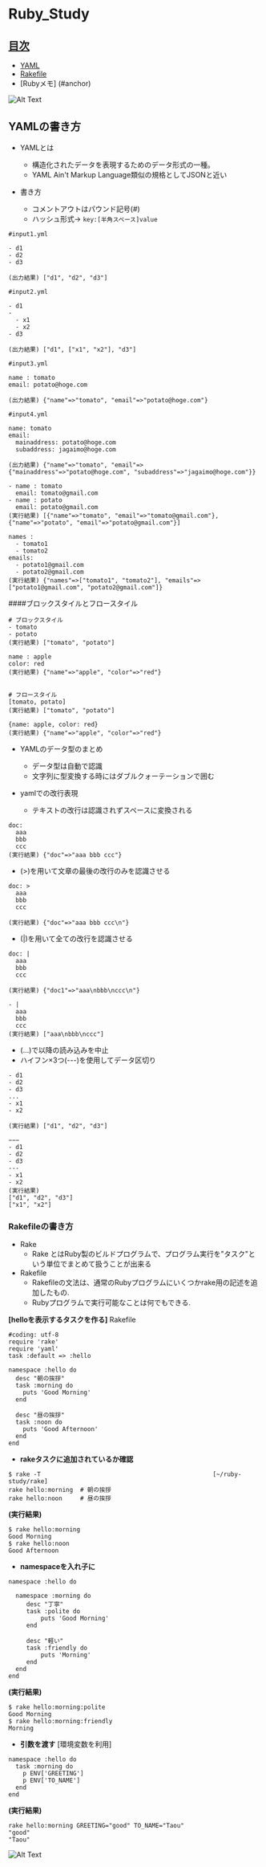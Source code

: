# Ruby_Study

<a id="index"></a>
## <a href="#index">目次</a>
* [YAML](#anchor1)
* [Rakefile](#anchor2)
* [Rubyメモ] (#anchor)


![Alt Text](https://github.com/yhidetoshi/Pictures/raw/master/Ruby_Study/yaml-icon.png)

## YAMLの書き方
- YAMLとは
  - 構造化されたデータを表現するためのデータ形式の一種。
  - YAML Ain't Markup Language類似の規格としてJSONと近い
  
- 書き方  
  - コメントアウトはパウンド記号(#)
  - ハッシュ形式-> `key:[半角スペース]value`

```
#input1.yml

- d1
- d2
- d3

(出力結果) ["d1", "d2", "d3"]
```

```
#input2.yml

- d1
-
  - x1
  - x2
- d3

(出力結果) ["d1", ["x1", "x2"], "d3"]
```

```
#input3.yml

name : tomato
email: potato@hoge.com

(出力結果) {"name"=>"tomato", "email"=>"potato@hoge.com"}
```

```
#input4.yml

name: tomato
email:
  mainaddress: potato@hoge.com
  subaddress: jagaimo@hoge.com

(出力結果) {"name"=>"tomato", "email"=>{"mainaddress"=>"potato@hoge.com", "subaddress"=>"jagaimo@hoge.com"}}
```

```
- name : tomato
  email: tomato@gmail.com
- name : potato
  email: potato@gmail.com
(実行結果) [{"name"=>"tomato", "email"=>"tomato@gmail.com"}, {"name"=>"potato", "email"=>"potato@gmail.com"}]
```

```
names :
  - tomato1
  - tomato2
emails:
  - potato1@gmail.com
  - potato2@gmail.com
(実行結果) {"names"=>["tomato1", "tomato2"], "emails"=>["potato1@gmail.com", "potato2@gmail.com"]}
```

####ブロックスタイルとフロースタイル
```
# ブロックスタイル
- tomato
- potato
(実行結果) ["tomato", "potato"]

name : apple
color: red
(実行結果) {"name"=>"apple", "color"=>"red"}


# フロースタイル
[tomato, potato]
(実行結果) ["tomato", "potato"]

{name: apple, color: red}
(実行結果) {"name"=>"apple", "color"=>"red"}
```

- YAMLのデータ型のまとめ
  - データ型は自動で認識
  - 文字列に型変換する時にはダブルクォーテーションで囲む

- yamlでの改行表現
  - テキストの改行は認識されずスペースに変換される
```
doc:
  aaa
  bbb
  ccc
(実行結果) {"doc"=>"aaa bbb ccc"}
```

  - (>)を用いて文章の最後の改行のみを認識させる
```
doc: >
  aaa
  bbb
  ccc
  
(実行結果) {"doc"=>"aaa bbb ccc\n"}
```

  - (|)を用いて全ての改行を認識させる
```
doc: |
  aaa
  bbb
  ccc

(実行結果) {"doc1"=>"aaa\nbbb\nccc\n"}

- |
  aaa
  bbb
  ccc
(実行結果) ["aaa\nbbb\nccc"]
```

  - (...)で以降の読み込みを中止
  - ハイフン×3つ(---)を使用してデータ区切り
```
- d1
- d2
- d3
...
- x1
- x2

(実行結果) ["d1", "d2", "d3"]

−−−
- d1
- d2
- d3
---
- x1
- x2
(実行結果)
["d1", "d2", "d3"]
["x1", "x2"]
```

### Rakefileの書き方

- Rake
  - Rake とはRuby製のビルドプログラムで、プログラム実行を"タスク"という単位でまとめて扱うことが出来る
- Rakefile
  - Rakefileの文法は、通常のRubyプログラムにいくつかrake用の記述を追加したもの.
  - Rubyプログラムで実行可能なことは何でもできる.

**[helloを表示するタスクを作る]**
Rakefile
```
#coding: utf-8
require 'rake'
require 'yaml'
task :default => :hello

namespace :hello do
  desc "朝の挨拶"
  task :morning do
  	puts 'Good Morning'
  end

  desc "昼の挨拶"
  task :noon do
	puts 'Good Afternoon'
  end
end
```
- **rakeタスクに追加されているか確認**
```
$ rake -T                                                [~/ruby-study/rake]
rake hello:morning  # 朝の挨拶
rake hello:noon     # 昼の挨拶
```

**(実行結果)**
```
$ rake hello:morning                                     
Good Morning
$ rake hello:noon
Good Afternoon
```

- **namespaceを入れ子に**
```
namespace :hello do

  namespace :morning do
     desc "丁寧"
     task :polite do
         puts 'Good Morning'
     end

     desc "軽い"
     task :friendly do
         puts 'Morning'
     end
  end
end
```
**(実行結果)**
```
$ rake hello:morning:polite                 
Good Morning
$ rake hello:morning:friendly
Morning
```

- **引数を渡す**
[環境変数を利用]
```
namespace :hello do
  task :morning do
    p ENV['GREETING']
    p ENV['TO_NAME']
  end
end
```
**(実行結果)**
```
rake hello:morning GREETING="good" TO_NAME="Taou"
"good"
"Taou"
```

![Alt Text](https://github.com/yhidetoshi/Pictures/raw/master/Ruby_Study/ruby-icon.png)
